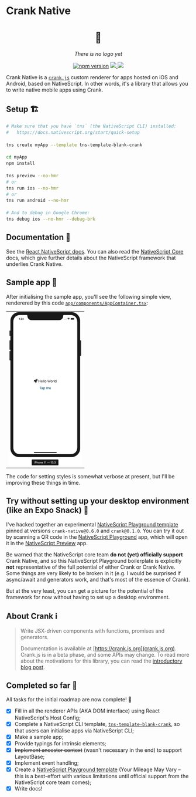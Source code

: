 # Crank Native

<div align="center">
    <h1>🤖</h1>
    <p><em>There is no logo yet</em></p>
</div>

<p align="center">
    <a href="https://badge.fury.io/js/crank-native"><img src="https://badge.fury.io/js/crank-native.svg" alt="npm version" height="18"></a>
    <a href="https://opensource.org/licenses/mit-license.php">
        <img src="https://badges.frapsoft.com/os/mit/mit.png?v=103"/>
    </a>
    <a href="https://twitter.com/intent/follow?screen_name=LinguaBrowse">
        <img src="https://img.shields.io/twitter/follow/LinguaBrowse.svg?style=social&logo=twitter"/>
    </a>
</p>

Crank Native is a [`crank.js`](https://github.com/bikeshaving/crank) custom renderer for apps hosted on iOS and Android, based on NativeScript. In other words, it's a library that allows you to write native mobile apps using Crank.

## Setup 🏗

```sh
# Make sure that you have `tns` (the NativeScript CLI) installed:
#   https://docs.nativescript.org/start/quick-setup

tns create myApp --template tns-template-blank-crank

cd myApp
npm install

tns preview --no-hmr
# or
tns run ios --no-hmr
# or
tns run android --no-hmr

# And to debug in Google Chrome:
tns debug ios --no-hmr --debug-brk
```

## Documentation 📖

See the [React NativeScript docs](https://crank-native.netlify.app). You can also read the [NativeScript Core](https://docs.nativescript.org/start/introduction) docs, which give further details about the NativeScript framework that underlies Crank Native.

## Sample app 🎁

After initialising the sample app, you'll see the following simple view, renderered by this code [`app/components/AppContainer.tsx`](https://github.com/shirakaba/tns-template-blank-crank/blob/master/app/components/AppContainer.tsx):

<table>
    <tbody>
        <tr>
            <td align="center" valign="middle">
                <img width="200px" src="/site/hello_world.png"/>
            </td>
        </tr>
    </tbody>
</table>

The code for setting styles is somewhat verbose at present, but I'll be improving these things in time.

## Try without setting up your desktop environment (like an Expo Snack) 📲

I've hacked together an experimental [NativeScript Playground template](https://play.nativescript.org/?template=play-react&id=lwOLY2&v=1) pinned at versions `crank-native@0.6.0` and `crank@0.1.0`. You can try it out by scanning a QR code in the [NativeScript Playground](https://apps.apple.com/us/app/nativescript-playground/id1263543946?ls=1) app, which will open it in the [NativeScript Preview](https://apps.apple.com/us/app/nativescript-preview/id1264484702) app.

Be warned that the NativeScript core team **do not (yet) officially support** Crank Native, and so this NativeScript Playground boilerplate is explicitly **not** representative of the full potential of either Crank or Crank Native. Some things are very likely to be broken in it (e.g. I would be surprised if async/await and generators work, and that's most of the essence of Crank).

But at the very least, you can get a picture for the potential of the framework for now without having to set up a desktop environment.

## About Crank ℹ️

> Write JSX-driven components with functions, promises and generators.
>
> Documentation is available at [https://crank.js.org](crank.js.org). Crank.js is in a beta phase, and some APIs may change. To read more about the motivations for this library, you can read the [introductory blog post](https://crank.js.org/blog/introducing-crank).

## Completed so far 📝

All tasks for the initial roadmap are now complete! 🥳

- [x] Fill in all the renderer APIs (AKA DOM interface) using React NativeScript's Host Config;
- [x] Complete a NativeScript CLI template, [`tns-template-blank-crank`](https://github.com/shirakaba/tns-template-blank-crank), so that users can initialise apps via NativeScript CLI;
- [x] Make a sample app;
- [x] Provide typings for intrinsic elements;
- [x] ~~Implement ancestor context~~ (wasn't necessary in the end) to support LayoutBase;
- [x] Implement event handling;
- [x] Create a [NativeScript Playground template](https://play.nativescript.org/?template=play-react&id=GtKudF&v=10) (Your Mileage May Vary – this is a best-effort with various limitations until official support from the NativeScript core team comes);
- [x] Write docs!